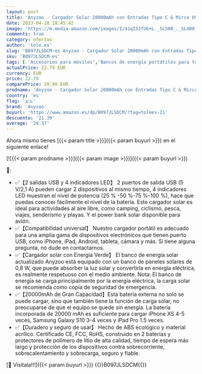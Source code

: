 ```yaml
---
layout: post
title: 'Anyzoo - Cargador Solar 20000mAh con Entradas Tipo C & Mirco USB Batería Externa Solar Power Bank Solar Carga Rápida con 2 Salidas USB para iPhone Samsung Android Móviles'
date: 2023-04-28 18:45:42
image: 'https://m.media-amazon.com/images/I/41qI5JfUG+L._SL500_._SL400_.jpg'
comments: true
category: ofertas
author: 'tole.es'
slug: 'B097JLSDCM-es Anyzoo - Cargador Solar 20000mAh con Entradas Tipo C &...'
sku: 'B097JLSDCM-es'
tags: [ 'Accesorios para móviles','Bancos de energía portátiles para teléfonos móviles','Cargadores para móviles','Comunicación móvil y accesorios','Electrónica','anyzoo','iphone','🇪🇸', ]
actualPrice: 22.79 EUR
currency: EUR
price: 22.79
comparePrice: 28.99 EUR
prodname: 'Anyzoo - Cargador Solar 20000mAh con Entradas Tipo C & Mirco USB Batería Externa Solar Power Bank Solar Carga Rápida con 2 Salidas USB para iPhone Samsung Android Móviles'
country: 'es'
flag: '🇪🇸'
brand: 'Anyzoo'
buyurl: 'https://www.amazon.es/dp/B097JLSDCM/?tag=tolees-21'
descuento: '21.39'
average: '24.37'
---
```


Ahora mismo tienes [{{< param title >}}]({{< param buyurl >}}) en el siguiente enlace!

[![{{< param prodname >}}]({{< param image >}})]({{< param buyurl >}})

🔎:

- ✅【2 salidas USB y 4 indicadores LED】 2 puertos de salida USB (5 V/2,1 A) pueden cargar 2 dispositivos al mismo tiempo, 4 indicadores LED muestran el nivel de potencia (25 % -50 %-75 %-100 %), hace que puedas conocer fácilmente el nivel de la batería. Este cargador solar es ideal para actividades al aire libre, como camping, ciclismo, pesca, viajes, senderismo y playas. Y el power bank solar disponible para avión.
- ✅【Compatibilidad universal】 Nuestro cargador portátil es adecuado para una amplia gama de dispositivos electrónicos que tienen puerto USB, como iPhone, iPad, Android, tableta, cámara y más. Si tiene alguna pregunta, no dude en contactarnos.
- ✅【Cargador solar con Energía Verde】 El banco de energía solar actualizado Anyzoo está equipado con un banco de paneles solares de 0,8 W, que puede absorber la luz solar y convertirla en energía eléctrica, es realmente respetuoso con el medio ambiente. Nota: El banco de energía se carga principalmente por la energía eléctrica, la carga solar se recomienda como copia de seguridad de emergencia.
- ✅【20000mAh de Gran Capacidad】Esta batería externa no solo se puede cargar, sino que también tiene la función de carga solar, no preocuparse de que el equipo se quede sin energía. La batería incorporada de 20000 mAh es suficiente para cargar iPhone XS 4-5 veces, Samsung Galaxy S10 3-4 veces y iPad Pro 1.5 veces.
- ✅【Duradero y seguro de usar】 Hecho de ABS ecológico y material acrílico. Certificado CE, FCC, RoHS, construido en 2 baterías y protectores de polímero de litio de alta calidad, tiempo de espera más largo y protección de los dispositivos contra sobrecorriente, sobrecalentamiento y sobrecarga, seguro y fiable.

[🛒 Visítala!!!]({{< param buyurl >}})
{{<world>}}B097JLSDCM{{</world>}}
